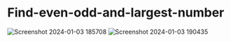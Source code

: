 # Find-even-odd-and-largest-number
 
![Screenshot 2024-01-03 185708](https://github.com/Pragyac9/Find-even-odd-and-largest-number/assets/136442660/172cf76d-560a-43d8-9c96-21ea232ca0e8)
![Screenshot 2024-01-03 190435](https://github.com/Pragyac9/Find-even-odd-and-largest-number/assets/136442660/53eafddd-f980-4d47-94ca-7a28db7b2386)
